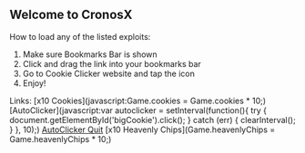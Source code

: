 ## Welcome to CronosX

How to load any of the listed exploits:

1. Make sure Bookmarks Bar is shown
2. Click and drag the link into your bookmarks bar
3. Go to Cookie Clicker website and tap the icon
4. Enjoy!

Links: 
[x10 Cookies](javascript:Game.cookies = Game.cookies * 10;)
[AutoClicker](javascript:var autoclicker = setInterval(function(){ try { document.getElementById('bigCookie').click(); } catch (err) { clearInterval(); } }, 10);)
[AutoClicker Quit](javascript:clearInterval(autoclicker);)
[x10 Heavenly Chips](Game.heavenlyChips = Game.heavenlyChips * 10;)

